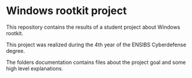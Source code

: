 # Windows rootkit project
This repository contains the results of a student project about Windows rootkit.

This project was realized during the 4th year of the ENSIBS Cyberdefense degree.

The folders documentation contains files about the project goal and some high level explanations.
